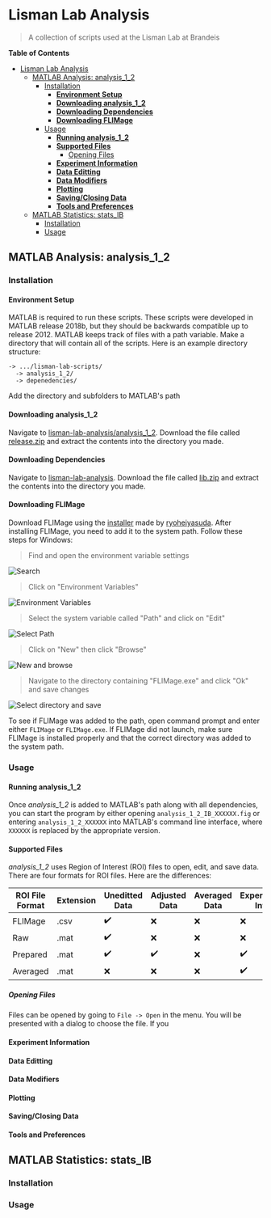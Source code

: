# Lisman Lab Analysis
> A collection of scripts used at the Lisman Lab at Brandeis

**Table of Contents**
- [Lisman Lab Analysis](#lisman-lab-analysis)
  - [MATLAB Analysis: analysis_1_2](#matlab-analysis-analysis_1_2)
    - [Installation](#installation)
      - [**Environment Setup**](#environment-setup)
      - [**Downloading analysis_1_2**](#downloading-analysis_1_2)
      - [**Downloading Dependencies**](#downloading-dependencies)
      - [**Downloading FLIMage**](#downloading-flimage)
    - [Usage](#usage)
      - [**Running analysis_1_2**](#running-analysis_1_2)
      - [**Supported Files**](#supported-files)
        - [Opening Files](#opening-files)
      - [**Experiment Information**](#experiment-information)
      - [**Data Editting**](#data-editting)
      - [**Data Modifiers**](#data-modifiers)
      - [**Plotting**](#plotting)
      - [**Saving/Closing Data**](#savingclosing-data)
      - [**Tools and Preferences**](#tools-and-preferences)
  - [MATLAB Statistics: stats_IB](#matlab-statistics-stats_ib)
    - [Installation](#installation-1)
    - [Usage](#usage-1)

## MATLAB Analysis: analysis_1_2
### Installation
#### **Environment Setup**
MATLAB is required to run these scripts. These scripts were developed in MATLAB release 2018b, but they should be backwards compatible up to release 2012. MATLAB keeps track of files with a path variable. Make a directory that will contain all of the scripts. Here is an example directory structure:
```
-> .../lisman-lab-scripts/
  -> analysis_1_2/
  -> depenedencies/
```
Add the directory and subfolders to MATLAB's path
#### **Downloading analysis_1_2**
Navigate to [lisman-lab-analysis/analysis_1_2](https://github.com/igor-barinov/lisman-lab-analysis/tree/master/analysis_1_2_IB). Download the file called [release.zip](https://github.com/igor-barinov/lisman-lab-analysis/blob/master/analysis_1_2_IB/release.zip) and extract the contents into the directory you made.
#### **Downloading Dependencies**
Navigate to [lisman-lab-analysis](https://github.com/igor-barinov/lisman-lab-analysis). Download the file called [lib.zip](https://github.com/igor-barinov/lisman-lab-analysis/blob/master/lib.zip) and extract the contents into the directory you made.
#### **Downloading FLIMage**
Download FLIMage using the [installer](https://github.com/ryoheiyasuda/FLIMage_Installer) made by [ryoheiyasuda](https://github.com/ryoheiyasuda). After installing FLIMage, you need to add it to the system path. Follow these steps for Windows:

>Find and open the environment variable settings 

![Search](https://user-images.githubusercontent.com/23390420/93026476-2f150500-f5d4-11ea-9a10-2bfa1ad1a4dd.png)

> Click on "Environment Variables"

![Environment Variables](https://user-images.githubusercontent.com/23390420/93026477-2fad9b80-f5d4-11ea-9200-77f305657932.png)

> Select the system variable called "Path" and click on "Edit"

![Select Path](https://user-images.githubusercontent.com/23390420/93026478-2fad9b80-f5d4-11ea-9b6c-2b9807e9ae3a.png)

> Click on "New" then click "Browse"

![New and browse](https://user-images.githubusercontent.com/23390420/93026480-2fad9b80-f5d4-11ea-8881-6b7d8192e0aa.png)


> Navigate to the directory containing "FLIMage.exe" and click "Ok" and save changes

![Select directory and save](https://user-images.githubusercontent.com/23390420/93026481-2fad9b80-f5d4-11ea-9ee2-3f3c49b355c0.png)

To see if FLIMage was added to the path, open command prompt and enter either `FLIMage` or `FLIMage.exe`. If FLIMage did not launch, make sure FLIMage is installed properly and that the correct directory was added to the system path.

### Usage
#### **Running analysis_1_2**
Once *analysis_1_2* is added to MATLAB's path along with all dependencies, you can start the program by either opening `analysis_1_2_IB_XXXXXX.fig` or entering `analysis_1_2_XXXXXX` into MATLAB's command line interface, where `XXXXXX` is replaced by the appropriate version.

#### **Supported Files**
*analysis_1_2* uses Region of Interest (ROI) files to open, edit, and save data. There are four formats for ROI files. Here are the differences:

| ROI File Format | Extension | Uneditted Data | Adjusted Data | Averaged Data | Experiment Info |
| - | - | - | - | - | - |
| FLIMage   | .csv | ✔️ | ❌ | ❌ | ❌ | ❌ |
| Raw       | .mat | ✔️ | ❌ | ❌ | ❌ | ❌ |
| Prepared  | .mat | ✔️ | ✔️ | ❌ | ✔️ | ❌ |
| Averaged  | .mat | ❌ | ❌ | ❌ | ✔️ | ✔️ |

##### Opening Files

Files can be opened by going to `File -> Open` in the menu. You will be presented with a dialog to choose the file. If you

#### **Experiment Information**
#### **Data Editting**
#### **Data Modifiers**
#### **Plotting**
#### **Saving/Closing Data**
#### **Tools and Preferences**

## MATLAB Statistics: stats_IB
### Installation
### Usage